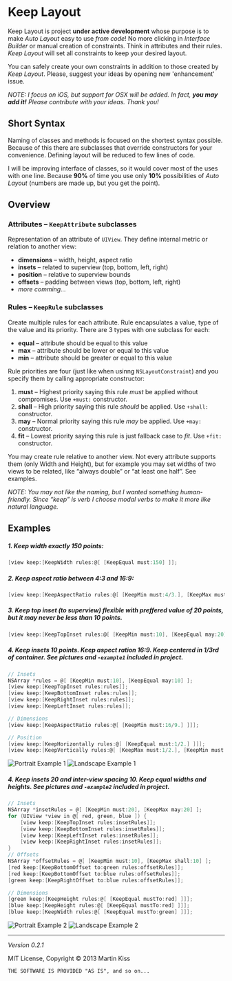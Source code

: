 # Keep Layout

Keep Layout is project **under active development** whose purpose is to make _Auto Layout_ easy to use _from code_! No more clicking in _Interface Builder_ or manual creation of constraints. Think in attributes and their rules. _Keep Layout_ will set all constraints to keep your desired layout.

You can safely create your own constraints in addition to those created by _Keep Layout_. Please, suggest your ideas by opening new 'enhancement' issue.

_NOTE: I focus on iOS, but support for OSX will be added. In fact, **you may add it!** Please contribute with your ideas. Thank you!_



## Short Syntax
Naming of classes and methods is focused on the shortest syntax possible. Because of this there are subclasses that override constructors for your convenience. Defining layout will be reduced to few lines of code.

I will be improving interface of classes, so it would cover most of the uses with one line. Because **90%** of time you use only **10%** possibilities of *Auto Layout* (numbers are made up, but you get the point).



## Overview



### Attributes – `KeepAttribute` subclasses
Representation of an attribute of `UIView`. They define internal metric or relation to another view:

 - **dimensions** – width, height, aspect ratio
 - **insets** – related to superview (top, bottom, left, right)
 - **position** – relative to superview bounds
 - **offsets** – padding between views (top, bottom, left, right)
 - *more comming…*



### Rules – `KeepRule` subclasses
Create multiple rules for each attribute. Rule encapsulates a value, type of the value and its priority. There are 3 types with one subclass for each:

 - **equal** – attribute should be equal to this value
 - **max** – attribute should be lower or equal to this value
 - **min** – attribute should be greater or equal to this value

Rule priorities are four (just like when usinng `NSLayoutConstraint`) and you specify them by calling appropriate constructor:

 1. **must** – Highest priority saying this rule _must_ be applied without compromises. Use `+must:` constructor.
 2. **shall** – High priority saying this rule _should_ be applied. Use `+shall:` constructor.
 3. **may** – Normal priority saying this rule _may_ be applied. Use `+may:` constructor.
 4. **fit** – Lowest priority saying this rule is just fallback case to _fit_. Use `+fit:` constructor.

You may create rule relative to another view. Not every attribute supports them (only Width and Height), but for example you may set widths of two views to be related, like “always double” or “at least one half”. See examples.

_NOTE: You may not like the naming, but I wanted something human-friendly. Since “keep” is verb I choose modal verbs to make it more like natural language._



## Examples

##### 1. Keep width exactly 150 points:

```objective-c
[view keep:[KeepWidth rules:@[ [KeepEqual must:150] ]];
```

##### 2. Keep aspect ratio between 4:3 and 16:9:

```objective-c
[view keep:[KeepAspectRatio rules:@[ [KeepMin must:4/3.], [KeepMax must:16/9.] ]];
```

##### 3. Keep top inset (to superview) flexible with preffered value of 20 points, but it may never be less than 10 points.

```objective-c
[view keep:[KeepTopInset rules:@[ [KeepMin must:10], [KeepEqual may:20] ]];
```

##### 4. Keep insets 10 points. Keep aspect ration 16:9. Keep centered in 1/3rd of container. _See pictures and `-example1` included in project._

```objective-c
// Insets
NSArray *rules = @[ [KeepMin must:10], [KeepEqual may:10] ];
[view keep:[KeepTopInset rules:rules]];
[view keep:[KeepBottomInset rules:rules]];
[view keep:[KeepRightInset rules:rules]];
[view keep:[KeepLeftInset rules:rules]];

// Dimensions
[view keep:[KeepAspectRatio rules:@[ [KeepMin must:16/9.] ]]];

// Position
[view keep:[KeepHorizontally rules:@[ [KeepEqual must:1/2.] ]]];
[view keep:[KeepVertically rules:@[ [KeepMax must:1/2.], [KeepMin must:1/3.], [KeepEqual may:1/3.] ]]];
```

![Portrait Example 1](readme/example1-portrait.png)
![Landscape Example 1](readme/example1-landscape.png)

##### 4. Keep insets 20 and inter-view spacing 10. Keep equal widths and heights. _See pictures and `-example2` included in project._

```objective-c
// Insets
NSArray *insetRules = @[ [KeepMin must:20], [KeepMax may:20] ];
for (UIView *view in @[ red, green, blue ]) {
    [view keep:[KeepTopInset rules:insetRules]];
    [view keep:[KeepBottomInset rules:insetRules]];
    [view keep:[KeepLeftInset rules:insetRules]];
    [view keep:[KeepRightInset rules:insetRules]];
}
// Offsets
NSArray *offsetRules = @[ [KeepMin must:10], [KeepMax shall:10] ];
[red keep:[KeepBottomOffset to:green rules:offsetRules]];
[red keep:[KeepBottomOffset to:blue rules:offsetRules]];
[green keep:[KeepRightOffset to:blue rules:offsetRules]];

// Dimensions
[green keep:[KeepHeight rules:@[ [KeepEqual mustTo:red] ]]];
[blue keep:[KeepHeight rules:@[ [KeepEqual mustTo:red] ]]];
[blue keep:[KeepWidth rules:@[ [KeepEqual mustTo:green] ]]];
```

![Portrait Example 2](readme/example2-portrait.png)
![Landscape Example 2](readme/example2-landscape.png)



---
_Version 0.2.1_

MIT License, Copyright © 2013 Martin Kiss

`THE SOFTWARE IS PROVIDED "AS IS", and so on...`
